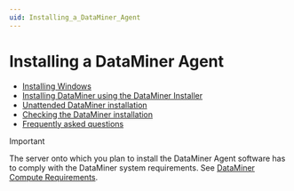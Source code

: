 ```yaml
---
uid: Installing_a_DataMiner_Agent
---
```


# Installing a DataMiner Agent

- [Installing Windows](xref:Installing_Windows)
- [Installing DataMiner using the DataMiner Installer](xref:Installing_DM_using_the_DM_installer)
- [Unattended DataMiner installation](xref:Unattended_DM_installation)
- [Checking the DataMiner installation](xref:Checking_the_DM_installation)
- [Frequently asked questions](xref:Installing_a_DMA_FAQ)

> [!IMPORTANT]
> The server onto which you plan to install the DataMiner Agent software has to comply with the DataMiner system requirements. See [DataMiner Compute Requirements](https://community.dataminer.services/dataminer-compute-requirements/).

